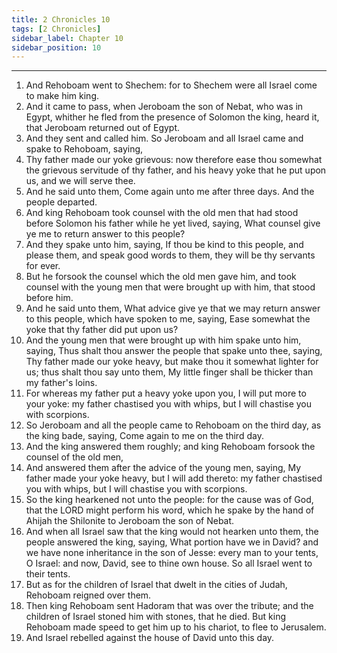 ```yaml
---
title: 2 Chronicles 10
tags: [2 Chronicles]
sidebar_label: Chapter 10
sidebar_position: 10
---
```


---
1. And Rehoboam went to Shechem: for to Shechem were all Israel come to make him king.
2. And it came to pass, when Jeroboam the son of Nebat, who was in Egypt, whither he fled from the presence of Solomon the king, heard it, that Jeroboam returned out of Egypt.
3. And they sent and called him. So Jeroboam and all Israel came and spake to Rehoboam, saying,
4. Thy father made our yoke grievous: now therefore ease thou somewhat the grievous servitude of thy father, and his heavy yoke that he put upon us, and we will serve thee.
5. And he said unto them, Come again unto me after three days. And the people departed.
6. And king Rehoboam took counsel with the old men that had stood before Solomon his father while he yet lived, saying, What counsel give ye me to return answer to this people?
7. And they spake unto him, saying, If thou be kind to this people, and please them, and speak good words to them, they will be thy servants for ever.
8. But he forsook the counsel which the old men gave him, and took counsel with the young men that were brought up with him, that stood before him.
9. And he said unto them, What advice give ye that we may return answer to this people, which have spoken to me, saying, Ease somewhat the yoke that thy father did put upon us?
10. And the young men that were brought up with him spake unto him, saying, Thus shalt thou answer the people that spake unto thee, saying, Thy father made our yoke heavy, but make thou it somewhat lighter for us; thus shalt thou say unto them, My little finger shall be thicker than my father's loins.
11. For whereas my father put a heavy yoke upon you, I will put more to your yoke: my father chastised you with whips, but I will chastise you with scorpions.
12. So Jeroboam and all the people came to Rehoboam on the third day, as the king bade, saying, Come again to me on the third day.
13. And the king answered them roughly; and king Rehoboam forsook the counsel of the old men,
14. And answered them after the advice of the young men, saying, My father made your yoke heavy, but I will add thereto: my father chastised you with whips, but I will chastise you with scorpions.
15. So the king hearkened not unto the people: for the cause was of God, that the LORD might perform his word, which he spake by the hand of Ahijah the Shilonite to Jeroboam the son of Nebat.
16. And when all Israel saw that the king would not hearken unto them, the people answered the king, saying, What portion have we in David? and we have none inheritance in the son of Jesse: every man to your tents, O Israel: and now, David, see to thine own house. So all Israel went to their tents.
17. But as for the children of Israel that dwelt in the cities of Judah, Rehoboam reigned over them.
18. Then king Rehoboam sent Hadoram that was over the tribute; and the children of Israel stoned him with stones, that he died. But king Rehoboam made speed to get him up to his chariot, to flee to Jerusalem.
19. And Israel rebelled against the house of David unto this day.
